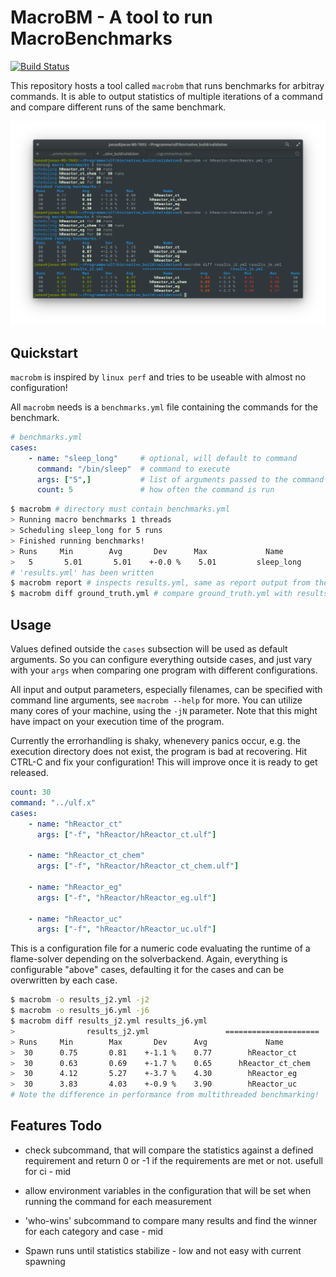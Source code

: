 # MacroBM - A tool to run MacroBenchmarks
[![Build
Status](https://travis-ci.org/JonasToth/macrobm.svg?branch=master)](https://travis-ci.org/JonasToth/macrobm)

This repository hosts a tool called `macrobm` that runs benchmarks for
arbitray commands.
It is able to output statistics of multiple iterations of a command and compare different
runs of the same benchmark.

![Usage Example](example.png)

## Quickstart

`macrobm` is inspired by `linux perf` and tries to be useable with almost no configuration!

All `macrobm` needs is a `benchmarks.yml` file containing the commands for the benchmark.

```yaml
# benchmarks.yml
cases:
    - name: "sleep_long"     # optional, will default to command
      command: "/bin/sleep"  # command to execute
      args: ["5",]           # list of arguments passed to the command
      count: 5               # how often the command is run
```

```sh
$ macrobm # directory must contain benchmarks.yml
> Running macro benchmarks 1 threads
> Scheduling sleep_long for 5 runs
> Finished running benchmarks!
> Runs     Min        Avg       Dev      Max             Name
>   5       5.01       5.01    +-0.0 %    5.01         sleep_long
# 'results.yml' has been written
$ macrobm report # inspects results.yml, same as report output from the run
$ macrobm diff ground_truth.yml # compare ground_truth.yml with results.yml
```

## Usage

Values defined outside the `cases` subsection will be used as default
arguments. So you can configure everything outside cases, and just vary with
your `args` when comparing one program with different configurations.

All input and output parameters, especially filenames, can be specified with
command line arguments, see `macrobm --help` for more. You can utilize many cores of your 
machine, using the `-jN` parameter. Note that this might have impact on your execution 
time of the program.

Currently the errorhandling is shaky, whenevery panics occur, e.g. the
execution directory does not exist, the program is bad at recovering. Hit
CTRL-C and fix your configuration! This will improve once it is ready to get
released.


```yaml
count: 30
command: "../ulf.x"
cases:
    - name: "hReactor_ct"
      args: ["-f", "hReactor/hReactor_ct.ulf"]
                                                   
    - name: "hReactor_ct_chem"
      args: ["-f", "hReactor/hReactor_ct_chem.ulf"]
                                                   
    - name: "hReactor_eg"
      args: ["-f", "hReactor/hReactor_eg.ulf"]
                                                   
    - name: "hReactor_uc"
      args: ["-f", "hReactor/hReactor_uc.ulf"]
```

This is a configuration file for a numeric code evaluating the runtime of a 
flame-solver depending on the solverbackend.
Again, everything is configurable "above" cases, defaulting it for the cases
and can be overwritten by each case.

```sh
$ macrobm -o results_j2.yml -j2
$ macrobm -o results_j6.yml -j6
$ macrobm diff results_j2.yml results_j6.yml
>                results_j2.yml                 =====================                 results_j6.yml
> Runs     Min        Max       Dev      Avg             Name            Avg       Dev      Min        Max      Runs 
>  30      0.75       0.81    +-1.1 %    0.77        hReactor_ct         1.03    +-3.6 %    0.97       1.16      30
>  30      0.63       0.69    +-1.7 %    0.65      hReactor_ct_chem      0.88    +-3.4 %    0.84       0.98      30
>  30      4.12       5.27    +-3.7 %    4.30        hReactor_eg         6.07    +-2.5 %    5.76       6.56      30
>  30      3.83       4.03    +-0.9 %    3.90        hReactor_uc         5.69    +-3.2 %    4.89       6.27      30
# Note the difference in performance from multithreaded benchmarking!
```

## Features Todo

- check subcommand, that will compare the statistics against a defined
  requirement and return 0 or -1 if the requirements are met or not. usefull
  for ci - mid 

- allow environment variables in the configuration that will be set when
  running the command for each measurement
- 'who-wins' subcommand to compare many results and find the winner for each category and case - mid

- Spawn runs until statistics stabilize - low and not easy with current
  spawning
